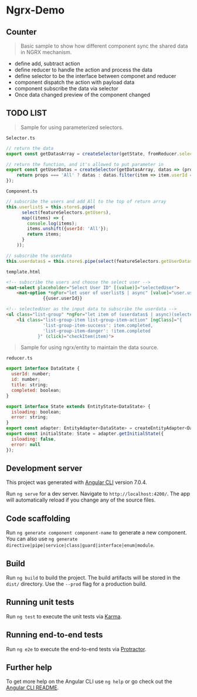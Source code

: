 # Ngrx-Demo 
## Counter
> Basic sample to show how different component sync the shared data in NGRX mechanism.
* define add, subtract action
* define reducer to handle the action and process the data
* define selector to be the interface between componet and reducer
* component dispatch the action with payload data
* component subscribe the data via selector
* Once data changed preview of the component changed
 
## TODO LIST
> Sample for using parameterized selectors.

```Selector.ts```
```javascript
// return the data 
export const getDatasArray = createSelector(getState, fromReducer.selectAllTodos);

// return the function, and it's allowed to put parameter in 
export const getUserDatas = createSelector(getDatasArray, datas => (props) => {
    return props === 'All' ? datas : datas.filter(item => item.userId === props);
});
```
```Component.ts```
```javascript
// subscribe the users and add All to the top of return array
this.userlist$ = this.store$.pipe(
      select(featureSelectors.getUsers),
      map((items) => {
        console.log(items);
        items.unshift({userId: 'All'});
        return items;
      }
    ));

// subscribe the userdata 
this.userdatas$ = this.store$.pipe(select(featureSelectors.getUserDatas));
```
```template.html```
```html
<!-- subscribe the users and choose the select user -->
<mat-select placeholder="Select User ID" [(value)]="selectedUser">
    <mat-option *ngFor="let user of userlist$ | async" [value]="user.userId">
              {{user.userId}}

<!-- selectedUser as the input data to subscribe the userdata -->
<ul class="list-group" *ngFor="let item of (userdatas$ | async)(selectedUser)">
    <li class="list-group-item list-group-item-action" [ngClass]="{
              'list-group-item-success': item.completed,
              'list-group-item-danger': !item.completed
            }" (click)="checkItem(item)">
```
> Sample for using ngrx/entity to maintain the data source.

```reducer.ts```
```javascript
export interface DataState {
  userId: number;
  id: number;
  title: string;
  completed: boolean;
}

export interface State extends EntityState<DataState> {
  isloading: boolean;
  error: string;
}
export const adapter: EntityAdapter<DataState> = createEntityAdapter<DataState>({});
export const initialState: State = adapter.getInitialState({
  isloading: false,
  error: null
});
```
## Development server
This project was generated with [Angular CLI](https://github.com/angular/angular-cli) version 7.0.4.


Run `ng serve` for a dev server. Navigate to `http://localhost:4200/`. The app will automatically reload if you change any of the source files.

## Code scaffolding

Run `ng generate component component-name` to generate a new component. You can also use `ng generate directive|pipe|service|class|guard|interface|enum|module`.

## Build

Run `ng build` to build the project. The build artifacts will be stored in the `dist/` directory. Use the `--prod` flag for a production build.

## Running unit tests

Run `ng test` to execute the unit tests via [Karma](https://karma-runner.github.io).

## Running end-to-end tests

Run `ng e2e` to execute the end-to-end tests via [Protractor](http://www.protractortest.org/).

## Further help

To get more help on the Angular CLI use `ng help` or go check out the [Angular CLI README](https://github.com/angular/angular-cli/blob/master/README.md).
